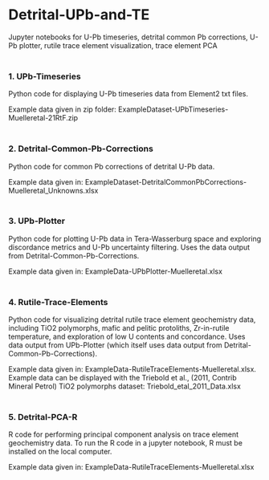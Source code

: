 # Detrital-UPb-and-TE
Jupyter notebooks for U-Pb timeseries, detrital common Pb corrections, U-Pb plotter, rutile trace element visualization, trace element PCA

### <br> 1. UPb-Timeseries
Python code for displaying U-Pb timeseries data from Element2 txt files. 

Example data given in zip folder: ExampleDataset-UPbTimeseries-Muelleretal-21RtF.zip <br> 


### <br> 2. Detrital-Common-Pb-Corrections
Python code for common Pb corrections of detrital U-Pb data. 

Example data given in: ExampleDataset-DetritalCommonPbCorrections-Muelleretal_Unknowns.xlsx


### <br> 3. UPb-Plotter
Python code for plotting U-Pb data in Tera-Wasserburg space and exploring discordance metrics and U-Pb uncertainty filtering. Uses the data output from Detrital-Common-Pb-Corrections.

Example data given in: ExampleData-UPbPlotter-Muelleretal.xlsx


### <br> 4. Rutile-Trace-Elements
Python code for visualizing detrital rutile trace element geochemistry data, including TiO2 polymorphs, mafic and pelitic protoliths, Zr-in-rutile temperature, and exploration of low U contents and concordance. Uses data output from UPb-Plotter (which itself uses data output from Detrital-Common-Pb-Corrections).

Example data given in: ExampleData-RutileTraceElements-Muelleretal.xlsx. 
<br> Example data can be displayed with the Triebold et al., (2011, Contrib Mineral Petrol) TiO2 polymorphs dataset: Triebold_etal_2011_Data.xlsx


### <br> 5. Detrital-PCA-R
R code for performing principal component analysis on trace element geochemistry data. To run the R code in a jupyter notebook, R must be installed on the local computer.

Example data given in: ExampleData-RutileTraceElements-Muelleretal.xlsx

